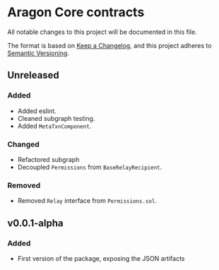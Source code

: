 # Aragon Core contracts
All notable changes to this project will be documented in this file.

The format is based on [Keep a Changelog](https://keepachangelog.com/en/1.0.0/),
and this project adheres to [Semantic Versioning](https://semver.org/spec/v2.0.0.html).

## Unreleased

### Added
- Added eslint.
- Cleaned subgraph testing.
- Added `MetaTxnComponent`.

### Changed
- Refactored subgraph
- Decoupled `Permissions` from `BaseRelayRecipient`.

### Removed
- Removed `Relay` interface from `Permissions.sol`.

## v0.0.1-alpha

### Added
- First version of the package, exposing the JSON artifacts
